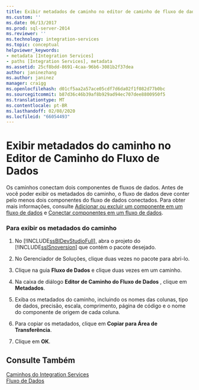 ```yaml
---
title: Exibir metadados de caminho no editor de caminho de fluxo de dados | Microsoft Docs
ms.custom: ''
ms.date: 06/13/2017
ms.prod: sql-server-2014
ms.reviewer: ''
ms.technology: integration-services
ms.topic: conceptual
helpviewer_keywords:
- metadata [Integration Services]
- paths [Integration Services], metadata
ms.assetid: 25cf8bdd-8691-4caa-96b6-3081b2f37dea
author: janinezhang
ms.author: janinez
manager: craigg
ms.openlocfilehash: d01cf5aa2a57ace05cdf7d6da02f1f082d77b0bc
ms.sourcegitcommit: b87d36c46b39af8b929ad94ec707dee8800950f5
ms.translationtype: MT
ms.contentlocale: pt-BR
ms.lasthandoff: 02/08/2020
ms.locfileid: "66054493"
---
```

# <a name="view-path-metadata-in-the-data-flow-path-editor"></a>Exibir metadados do caminho no Editor de Caminho do Fluxo de Dados
  Os caminhos conectam dois componentes de fluxos de dados. Antes de você poder exibir os metadados do caminho, o fluxo de dados deve conter pelo menos dois componentes do fluxo de dados conectados. Para obter mais informações, consulte [Adicionar ou excluir um componente em um fluxo de dados](data-flow/add-or-delete-a-component-in-a-data-flow.md) e [Conectar componentes em um fluxo de dados](data-flow/connect-components-in-a-data-flow.md).  
  
### <a name="to-view-path-metadata"></a>Para exibir os metadados do caminho  
  
1.  No [!INCLUDE[ssBIDevStudioFull](../includes/ssbidevstudiofull-md.md)], abra o projeto do [!INCLUDE[ssISnoversion](../includes/ssisnoversion-md.md)] que contém o pacote desejado.  
  
2.  No Gerenciador de Soluções, clique duas vezes no pacote para abri-lo.  
  
3.  Clique na guia **Fluxo de Dados** e clique duas vezes em um caminho.  
  
4.  Na caixa de diálogo **Editor de Caminho do Fluxo de Dados** , clique em **Metadados**.  
  
5.  Exiba os metadados do caminho, incluindo os nomes das colunas, tipo de dados, precisão, escala, comprimento, página de código e o nome do componente de origem de cada coluna.  
  
6.  Para copiar os metadados, clique em **Copiar para Área de Transferência**.  
  
7.  Clique em **OK**.  
  
## <a name="see-also"></a>Consulte Também  
 [Caminhos do Integration Services](data-flow/integration-services-paths.md)   
 [Fluxo de Dados](data-flow/data-flow.md)  
  
  

